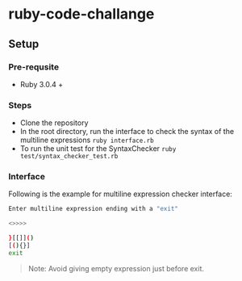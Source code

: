 # ruby-code-challange

## Setup
### Pre-requsite
- Ruby 3.0.4 +
### Steps
- Clone the repository
- In the root directory, run the interface to check the syntax of the multiline expressions ```ruby interface.rb```
- To run the unit test for the SyntaxChecker ```ruby test/syntax_checker_test.rb```

### Interface

Following is the example for multiline expression checker interface:

```sh
Enter multiline expression ending with a "exit"

<>>>>

}[[]]()
[(){}]
exit
```

> Note: Avoid giving empty expression just before exit.